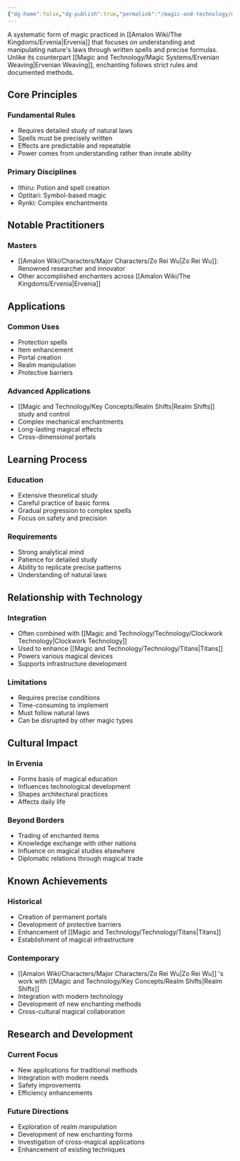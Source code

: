 ```yaml
---
{"dg-home":false,"dg-publish":true,"permalink":"/magic-and-technology/magic-systems/ervenian-enchanting/","dgPassFrontmatter":true,"noteIcon":""}
---
```


A systematic form of magic practiced in [[Amalon Wiki/The Kingdoms/Ervenia\|Ervenia]] that focuses on understanding and manipulating nature's laws through written spells and precise formulas. Unlike its counterpart [[Magic and Technology/Magic Systems/Ervenian Weaving\|Ervenian Weaving]], enchanting follows strict rules and documented methods.

## Core Principles

### Fundamental Rules
- Requires detailed study of natural laws
- Spells must be precisely written
- Effects are predictable and repeatable
- Power comes from understanding rather than innate ability

### Primary Disciplines
- Ithiru: Potion and spell creation
- Optitari: Symbol-based magic
- Rynki: Complex enchantments

## Notable Practitioners

### Masters
- [[Amalon Wiki/Characters/Major Characters/Zo Rei Wu\|Zo Rei Wu]]: Renowned researcher and innovator
- Other accomplished enchanters across [[Amalon Wiki/The Kingdoms/Ervenia\|Ervenia]]

## Applications

### Common Uses
- Protection spells
- Item enhancement
- Portal creation
- Realm manipulation
- Protective barriers

### Advanced Applications
- [[Magic and Technology/Key Concepts/Realm Shifts\|Realm Shifts]] study and control
- Complex mechanical enchantments
- Long-lasting magical effects
- Cross-dimensional portals

## Learning Process

### Education
- Extensive theoretical study
- Careful practice of basic forms
- Gradual progression to complex spells
- Focus on safety and precision

### Requirements
- Strong analytical mind
- Patience for detailed study
- Ability to replicate precise patterns
- Understanding of natural laws

## Relationship with Technology

### Integration
- Often combined with [[Magic and Technology/Technology/Clockwork Technology\|Clockwork Technology]]
- Used to enhance [[Magic and Technology/Technology/Titans\|Titans]]
- Powers various magical devices
- Supports infrastructure development

### Limitations
- Requires precise conditions
- Time-consuming to implement
- Must follow natural laws
- Can be disrupted by other magic types

## Cultural Impact

### In Ervenia
- Forms basis of magical education
- Influences technological development
- Shapes architectural practices
- Affects daily life

### Beyond Borders
- Trading of enchanted items
- Knowledge exchange with other nations
- Influence on magical studies elsewhere
- Diplomatic relations through magical trade

## Known Achievements

### Historical
- Creation of permanent portals
- Development of protective barriers
- Enhancement of [[Magic and Technology/Technology/Titans\|Titans]]
- Establishment of magical infrastructure

### Contemporary
- [[Amalon Wiki/Characters/Major Characters/Zo Rei Wu\|Zo Rei Wu]] 's work with [[Magic and Technology/Key Concepts/Realm Shifts\|Realm Shifts]]
- Integration with modern technology
- Development of new enchanting methods
- Cross-cultural magical collaboration

## Research and Development

### Current Focus
- New applications for traditional methods
- Integration with modern needs
- Safety improvements
- Efficiency enhancements

### Future Directions
- Exploration of realm manipulation
- Development of new enchanting forms
- Investigation of cross-magical applications
- Enhancement of existing techniques